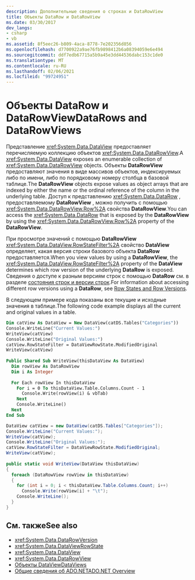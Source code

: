 ```yaml
---
description: Дополнительные сведения о строках и DataRowView
title: Объекты DataRow и DataRowView
ms.date: 03/30/2017
dev_langs:
- csharp
- vb
ms.assetid: 8f5eec26-b809-4aca-8778-7e202356d856
ms.openlocfilehash: d7700922a9ae76fb9898412b6a08394059e6e494
ms.sourcegitcommit: ddf7edb67715a5b9a45e3dd44536dabc153c1de0
ms.translationtype: MT
ms.contentlocale: ru-RU
ms.lasthandoff: 02/06/2021
ms.locfileid: "99724951"
---
```

# <a name="datarows-and-datarowviews"></a><span data-ttu-id="53068-103">Объекты DataRow и DataRowView</span><span class="sxs-lookup"><span data-stu-id="53068-103">DataRows and DataRowViews</span></span>

<span data-ttu-id="53068-104">Представление <xref:System.Data.DataView> предоставляет перечисляемую коллекцию объектов <xref:System.Data.DataRowView>.</span><span class="sxs-lookup"><span data-stu-id="53068-104">A <xref:System.Data.DataView> exposes an enumerable collection of <xref:System.Data.DataRowView> objects.</span></span> <span data-ttu-id="53068-105">Объекты **DataRowView** предоставляют значения в виде массивов объектов, индексируемых либо по имени, либо по порядковому номеру столбца в базовой таблице.</span><span class="sxs-lookup"><span data-stu-id="53068-105">The **DataRowView** objects expose values as object arrays that are indexed by either the name or the ordinal reference of the column in the underlying table.</span></span> <span data-ttu-id="53068-106">Доступ к представлению <xref:System.Data.DataRow> , предоставляемому **DataRowView** , можно получить с помощью <xref:System.Data.DataRowView.Row%2A> свойства **DataRowView**.</span><span class="sxs-lookup"><span data-stu-id="53068-106">You can access the <xref:System.Data.DataRow> that is exposed by the **DataRowView** by using the <xref:System.Data.DataRowView.Row%2A> property of the **DataRowView**.</span></span>  
  
 <span data-ttu-id="53068-107">При просмотре значений с помощью **DataRowView** <xref:System.Data.DataView.RowStateFilter%2A> свойство **DataView** определяет, какая версия строки базового объекта **DataRow** предоставляется.</span><span class="sxs-lookup"><span data-stu-id="53068-107">When you view values by using a **DataRowView**, the <xref:System.Data.DataView.RowStateFilter%2A> property of the **DataView** determines which row version of the underlying **DataRow** is exposed.</span></span> <span data-ttu-id="53068-108">Сведения о доступе к разным версиям строк с помощью **DataRow** см. в разделе [состояния строк и версии строк](row-states-and-row-versions.md).</span><span class="sxs-lookup"><span data-stu-id="53068-108">For information about accessing different row versions using a **DataRow**, see [Row States and Row Versions](row-states-and-row-versions.md).</span></span>  
  
 <span data-ttu-id="53068-109">В следующем примере кода показаны все текущие и исходные значения в таблице.</span><span class="sxs-lookup"><span data-stu-id="53068-109">The following code example displays all the current and original values in a table.</span></span>  
  
```vb  
Dim catView As DataView = New DataView(catDS.Tables("Categories"))  
Console.WriteLine("Current Values:")  
WriteView(catView)  
Console.WriteLine("Original Values:")  
catView.RowStateFilter = DataViewRowState.ModifiedOriginal  
WriteView(catView)
  
Public Shared Sub WriteView(thisDataView As DataView)  
  Dim rowView As DataRowView  
  Dim i As Integer  
  
  For Each rowView In thisDataView  
    For i = 0 To thisDataView.Table.Columns.Count - 1  
      Console.Write(rowView(i) & vbTab)  
    Next  
    Console.WriteLine()  
  Next  
End Sub  
```  
  
```csharp  
DataView catView = new DataView(catDS.Tables["Categories"]);  
Console.WriteLine("Current Values:");  
WriteView(catView);  
Console.WriteLine("Original Values:");  
catView.RowStateFilter = DataViewRowState.ModifiedOriginal;  
WriteView(catView);  
  
public static void WriteView(DataView thisDataView)  
{  
  foreach (DataRowView rowView in thisDataView)  
  {  
    for (int i = 0; i < thisDataView.Table.Columns.Count; i++)  
      Console.Write(rowView[i] + "\t");  
    Console.WriteLine();  
  }  
}  
```  
  
## <a name="see-also"></a><span data-ttu-id="53068-110">См. также</span><span class="sxs-lookup"><span data-stu-id="53068-110">See also</span></span>

- <xref:System.Data.DataRowVersion>
- <xref:System.Data.DataViewRowState>
- <xref:System.Data.DataView>
- <xref:System.Data.DataRowView>
- [<span data-ttu-id="53068-111">Объекты DataView</span><span class="sxs-lookup"><span data-stu-id="53068-111">DataViews</span></span>](dataviews.md)
- [<span data-ttu-id="53068-112">Общие сведения об ADO.NET</span><span class="sxs-lookup"><span data-stu-id="53068-112">ADO.NET Overview</span></span>](../ado-net-overview.md)
